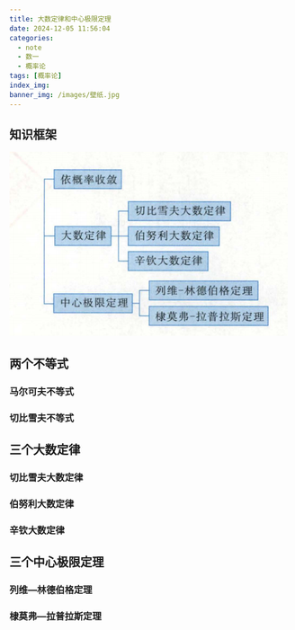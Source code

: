 ```yaml
---
title: 大数定律和中心极限定理
date: 2024-12-05 11:56:04
categories:
  - note
  - 数一
  - 概率论
tags: [概率论]
index_img:
banner_img: /images/壁纸.jpg
---
```


## 知识框架

![知识框架](../images/大数定律和中心极限定理/知识框架.png)

## 两个不等式

### 马尔可夫不等式

### 切比雪夫不等式

## 三个大数定律

### 切比雪夫大数定律

### 伯努利大数定律

### 辛钦大数定律

## 三个中心极限定理

### 列维—林德伯格定理

### 棣莫弗—拉普拉斯定理